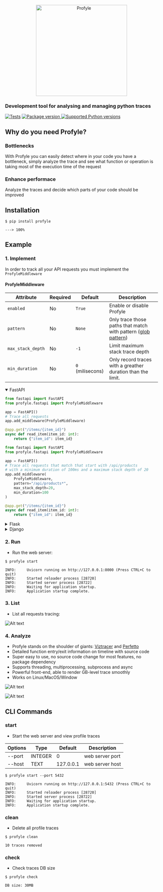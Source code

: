 <p align="center">
 <img 
    src="https://github.com/vpcarlos/profyle/blob/main/docs/img/profyle.png?raw=true" 
    width="300"
    alt="Profyle"
 >
</p>

### Development tool for analysing and managing python traces
[![Tests](https://github.com/vpcarlos/profyle/actions/workflows/test.yml/badge.svg)](https://github.com/vpcarlos/profyle/actions/workflows/test.yml)
<a href="https://pypi.org/project/profyle" target="_blank">
    <img src="https://img.shields.io/pypi/v/profyle" alt="Package version">
</a>
<a href="https://pypi.org/project/profyle" target="_blank">
    <img src="https://img.shields.io/pypi/pyversions/profyle.svg?color=%2334D058" alt="Supported Python versions">
</a>

## Why do you need Profyle?
### Bottlenecks
With Profyle you can easily detect where in your code you have a bottleneck, simply analyze the trace and see what function or operation is taking most of the execution time of the request

### Enhance performace
Analyze the traces and decide which parts of your code should be improved


## Installation

<div class="termy">

```console
$ pip install profyle

---> 100%
```

</div>

## Example

### 1. Implement
In order to track all your API requests you must implement the <code>ProfyleMiddleware</code>
#### ProfyleMiddleware
| Attribute | Required | Default | Description |
| --- | --- | --- | --- |
| `enabled` | No | `True` | Enable or disable Profyle |
| `pattern` | No | `None` | 0nly trace those paths that match with pattern (<a href="https://en.wikipedia.org/wiki/Glob_(programming)" class="external-link" target="_blank">glob pattern</a>)  |
| `max_stack_depth` | No | `-1` | Limit maximum stack trace depth |
| `min_duration` | No | `0` (milisecons) | Only record traces with a greather duration than the limit. |


<details markdown="1" open>
<summary>FastAPI</summary>

```Python
from fastapi import FastAPI
from profyle.fastapi import ProfyleMiddleware

app = FastAPI()
# Trace all requests
app.add_middleware(ProfyleMiddleware)

@app.get("/items/{item_id}")
async def read_item(item_id: int):
    return {"item_id": item_id}
```

```Python
from fastapi import FastAPI
from profyle.fastapi import ProfyleMiddleware

app = FastAPI()
# Trace all requests that match that start with /api/products 
# with a minimum duration of 100ms and a maximum stack depth of 20
app.add_middleware(
    ProfyleMiddleware,
    pattern="/api/products*",
    max_stack_depth=20,
    min_duration=100
)

@app.get("/items/{item_id}")
async def read_item(item_id: int):
    return {"item_id": item_id}
```
</details>

<details markdown="1">
<summary>Flask</summary>

```Python
from flask import Flask
from profyle.flask import ProfyleMiddleware

app = Flask(__name__)

app.wsgi_app = ProfyleMiddleware(app.wsgi_app, pattern="*/api/products*")

@app.route("/")
def hello_world():
    return "<p>Hello, World!</p>"
```
</details>

<details markdown="1">
<summary>Django</summary>
Soon..
</details>

### 2. Run
* Run the web server:

<div class="termy">

```console
$ profyle start

INFO:     Uvicorn running on http://127.0.0.1:8000 (Press CTRL+C to quit)
INFO:     Started reloader process [28720]
INFO:     Started server process [28722]
INFO:     Waiting for application startup.
INFO:     Application startup complete.
```

</div>

### 3. List
* List all requests tracing:

![Alt text](https://github.com/vpcarlos/profyle/blob/main/docs/img/traces.png?raw=true "Traces")

### 4. Analyze
* Profyle stands on the shoulder of giants: <a href="https://github.com/gaogaotiantian/viztracer" class="external-link" target="_blank">Viztracer</a> and  <a href="https://github.com/google/perfetto" class="external-link" target="_blank">Perfetto</a>
* Detailed function entry/exit information on timeline with source code
* Super easy to use, no source code change for most features, no package dependency
* Supports threading, multiprocessing, subprocess and async
* Powerful front-end, able to render GB-level trace smoothly
* Works on Linux/MacOS/Window

![Alt text](https://github.com/vpcarlos/profyle/blob/main/docs/img/trace1.png?raw=true "Trace1")

![Alt text](https://github.com/vpcarlos/profyle/blob/main/docs/img/trace2.png?raw=true "Trace2")



## CLI Commands
### start
* Start the web server and view profile traces

| Options | Type | Default | Description |
| --- | --- | --- | --- |
| --port | INTEGER | 0 | web server port |                                                                 
| --host | TEXT | 127.0.0.1 | web server host |                                                                 
                                                                  

<div class="termy">

```console
$ profyle start --port 5432

INFO:     Uvicorn running on http://127.0.0.1:5432 (Press CTRL+C to quit)
INFO:     Started reloader process [28720]
INFO:     Started server process [28722]
INFO:     Waiting for application startup.
INFO:     Application startup complete.
```

</div>

### clean
* Delete all profile traces
<div class="termy">

```console
$ profyle clean

10 traces removed 
```

</div>

### check
* Check traces DB size
<div class="termy">

```console
$ profyle check

DB size: 30MB
```

</div>
